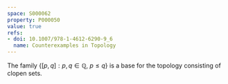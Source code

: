 ```yaml
---
space: S000062
property: P000050
value: true
refs:
- doi: 10.1007/978-1-4612-6290-9_6
  name: Counterexamples in Topology
---
```


The family $\{[p,q]:p,q\in\mathbb Q,\ p\leq q\}$ is a base for the topology consisting of clopen sets.
